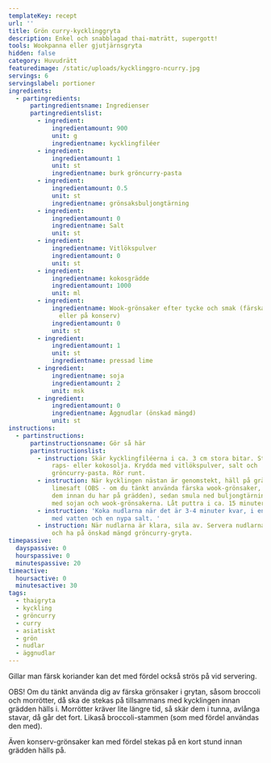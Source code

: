 ```yaml
---
templateKey: recept
url: ''
title: Grön curry-kycklinggryta
description: Enkel och snabblagad thai-maträtt, supergott!
tools: Wookpanna eller gjutjärnsgryta
hidden: false
category: Huvudrätt
featuredimage: /static/uploads/kycklinggro-ncurry.jpg
servings: 6
servingslabel: portioner
ingredients:
  - partingredients:
      partingredientsname: Ingredienser
      partingredientslist:
        - ingredient:
            ingredientamount: 900
            unit: g
            ingredientname: kycklingfiléer
        - ingredient:
            ingredientamount: 1
            unit: st
            ingredientname: burk gröncurry-pasta
        - ingredient:
            ingredientamount: 0.5
            unit: st
            ingredientname: grönsaksbuljongtärning
        - ingredient:
            ingredientamount: 0
            ingredientname: Salt
            unit: st
        - ingredient:
            ingredientname: Vitlökspulver
            ingredientamount: 0
            unit: st
        - ingredient:
            ingredientname: kokosgrädde
            ingredientamount: 1000
            unit: ml
        - ingredient:
            ingredientname: Wook-grönsaker efter tycke och smak (färska och/eller frysta
              eller på konserv)
            ingredientamount: 0
            unit: st
        - ingredient:
            ingredientamount: 1
            unit: st
            ingredientname: pressad lime
        - ingredient:
            ingredientname: soja
            ingredientamount: 2
            unit: msk
        - ingredient:
            ingredientamount: 0
            ingredientname: Äggnudlar (önskad mängd)
            unit: st
instructions:
  - partinstructions:
      partinstructionsname: Gör så här
      partinstructionslist:
        - instruction: Skär kycklingfiléerna i ca. 3 cm stora bitar. Stek dem en stund i
            raps- eller kokosolja. Krydda med vitlökspulver, salt och
            gröncurry-pasta. Rör runt.
        - instruction: När kycklingen nästan är genomstekt, häll på grädden och pressad
            limesaft (OBS - om du tänkt använda färska wook-grönsaker, stek på
            dem innan du har på grädden), sedan smula ned buljongtärningen, i
            med sojan och wook-grönsakerna. Låt puttra i ca. 15 minuter.
        - instruction: 'Koka nudlarna när det är 3-4 minuter kvar, i en separat kastrull
            med vatten och en nypa salt. '
        - instruction: När nudlarna är klara, sila av. Servera nudlarna direkt på talriken
            och ha på önskad mängd gröncurry-gryta.
timepassive:
  dayspassive: 0
  hourspassive: 0
  minutespassive: 20
timeactive:
  hoursactive: 0
  minutesactive: 30
tags:
  - thaigryta
  - kyckling
  - gröncurry
  - curry
  - asiatiskt
  - grön
  - nudlar
  - äggnudlar
---
```


Gillar man färsk koriander kan det med fördel också strös på vid servering.

OBS! Om du tänkt använda dig av färska grönsaker i grytan, såsom broccoli och
morrötter, då ska de stekas på tillsammans med kycklingen innan grädden hälls
i. Morrötter kräver lite längre tid, så skär dem i tunna, avlånga stavar, då
går det fort. Likaså broccoli-stammen (som med fördel användas den med).

Även konserv-grönsaker kan med fördel stekas på en kort stund innan grädden
hälls på.
